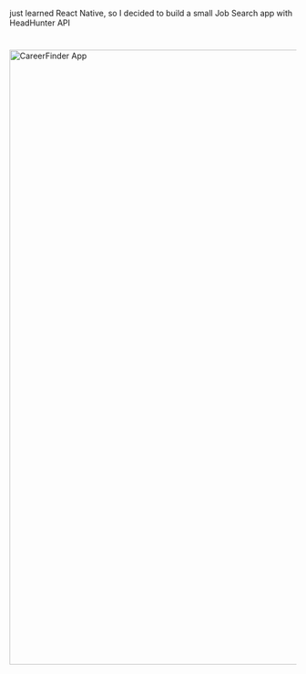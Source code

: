 just learned React Native, so I decided to build a small Job Search app with HeadHunter API
#
<img width="1080" alt="CareerFinder App" src="https://github.com/withapoll/CareerFinder/assets/59768263/57ae53b6-1beb-4e73-b42a-ebb906064759">
